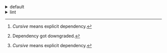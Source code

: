 <details>
<summary>default</summary>

| Platform | Dependency[^1] | Before | After | Package |
| -: | - | - | - | - |
| linux-64 |*new-package*||0.10.1|conda|
||*removed-package*|0.10.1||pypi|
||*bpy*|0.10.1|2.10.1|pypi|
||*polars*|herads_0|herads_1|conda|
||python|0.10.0|0.10.1|conda|
| osx-arm64 |*polars*[^2]|0.10.0|0.9.1|conda|
||*python*|0.10.0|0.10.1|conda|

</details>

<details>
<summary>lint</summary>

| Platform | Dependency[^1] | Before | After | Package |
| -: | - | - | - | - |
| linux-64 |*polars*|0.10.0|0.10.1|conda|
||python|0.10.0|0.10.1|conda|

</details>

[^1]: *Cursive* means explicit dependency.
[^2]: Dependency got downgraded.
